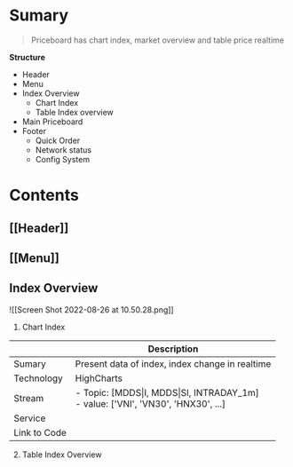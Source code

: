 # Sumary
> Priceboard has chart index, market overview and table price realtime 
>  

**Structure**
- Header
- Menu
- Index Overview
	- Chart Index
	- Table Index overview
- Main Priceboard
- Footer 
	- Quick Order
	- Network status
	- Config System 


# Contents 
## [[Header]]
## [[Menu]]
## Index Overview
![[Screen Shot 2022-08-26 at 10.50.28.png]]
1. Chart Index 

|        | Description |  
| --- | --- | 
|Sumary| Present data of index, index change in realtime |
| Technology | HighCharts |  
| Stream | - Topic: [MDDS&#124;I, MDDS&#124;SI, INTRADAY_1m] <br> - value: ['VNI', 'VN30', 'HNX30', ...]
| Service | |
| Link to Code|  |



2. Table Index Overview


